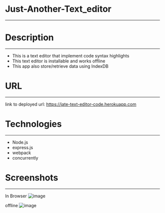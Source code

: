 # Just-Another-Text_editor
--------------------------

# Description
--------------
- This is a text editor that implement code syntax highlights
- This text editor is installable and works offline
- This app also store/retrieve data using IndexDB

# URL
------
link to deployed url: https://jate-text-editor-code.herokuapp.com

# Technologies
---------------
- Node.js
- express.js
- webpack
- concurrently

# Screenshots
--------------
In Browser
![image](https://user-images.githubusercontent.com/37052240/203165888-60681854-ff89-483a-aae0-6ea09a5dabff.png)

offline
![image](https://user-images.githubusercontent.com/37052240/203166047-8a50cfd3-a338-4437-8150-280be7f17573.png)




